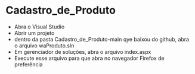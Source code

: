 # Cadastro_de_Produto

- Abra o Visual Studio
- Abrir um projeto
- dentro da pasta Cadastro_de_Produto-main qye baixou do github, abra o arquivo waProduto.sln
- Em gerenciador de soluções, abra o arquivo index.aspx
- Execute esse arquivo para que abra no navegador Firefox de preferência
